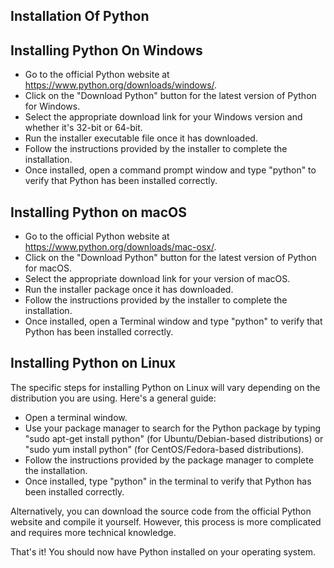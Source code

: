 ## Installation Of Python 

## Installing Python On Windows 
* Go to the official Python website at https://www.python.org/downloads/windows/.
* Click on the "Download Python" button for the latest version of Python for Windows.
* Select the appropriate download link for your Windows version and whether it's 32-bit or 64-bit.
* Run the installer executable file once it has downloaded.
* Follow the instructions provided by the installer to complete the installation.
* Once installed, open a command prompt window and type "python" to verify that Python has been installed correctly.



## Installing Python on macOS
* Go to the official Python website at https://www.python.org/downloads/mac-osx/.
* Click on the "Download Python" button for the latest version of Python for macOS.
* Select the appropriate download link for your version of macOS.
* Run the installer package once it has downloaded.
* Follow the instructions provided by the installer to complete the installation.
* Once installed, open a Terminal window and type "python" to verify that Python has been installed correctly.


## Installing Python on Linux
The specific steps for installing Python on Linux will vary depending on the distribution you are using. Here's a general guide:

* Open a terminal window.
* Use your package manager to search for the Python package by typing "sudo apt-get install python" (for Ubuntu/Debian-based distributions) or "sudo yum install python" (for CentOS/Fedora-based distributions).
* Follow the instructions provided by the package manager to complete the installation.
* Once installed, type "python" in the terminal to verify that Python has been installed correctly.

Alternatively, you can download the source code from the official Python website and compile it yourself. However, this process is more complicated and requires more technical knowledge.

That's it! You should now have Python installed on your operating system.